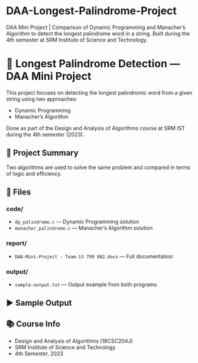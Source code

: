 # DAA-Longest-Palindrome-Project
DAA Mini Project | Comparison of Dynamic Programming and Manacher’s Algorithm to detect the longest palindrome word in a string. Built during the 4th semester at SRM Institute of Science and Technology.

# 🔁 Longest Palindrome Detection — DAA Mini Project

This project focuses on detecting the longest palindromic word from a given string using two approaches:
- Dynamic Programming
- Manacher’s Algorithm

Done as part of the Design and Analysis of Algorithms course at SRM IST during the 4th semester (2023).

## 📌 Project Summary
Two algorithms are used to solve the same problem and compared in terms of logic and efficiency.

## 📂 Files

### code/
- `dp_palindrome.c` — Dynamic Programming solution
- `manacher_palindrome.c` — Manacher’s Algorithm solution

### report/
- `DAA-Mini-Project - Team-13 799 802.docx` — Full documentation

### output/
- `sample-output.txt` — Output example from both programs

## ▶️ Sample Output

## 📚 Course Info
- Design and Analysis of Algorithms (18CSC204J)
- SRM Institute of Science and Technology
- 4th Semester, 2023


